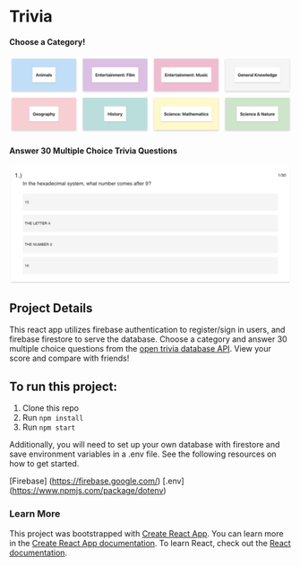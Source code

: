 # Trivia

#### Choose a Category!

![Categories](public/categories.png)

#### Answer 30 Multiple Choice Trivia Questions

![Question](public/question.png)

## Project Details

This react app utilizes firebase authentication to register/sign in users, and firebase firestore to serve the database. Choose a category and answer 30 multiple choice questions from the [open trivia database API](https://opentdb.com/api_config.php). View your score and compare with friends!

## To run this project:

1. Clone this repo
2. Run `npm install`
3. Run `npm start`

Additionally, you will need to set up your own database with firestore and save environment variables in a .env file. See the following resources on how to get started.

[Firebase] (https://firebase.google.com/)
[.env] (https://www.npmjs.com/package/dotenv)

### Learn More

This project was bootstrapped with [Create React App](https://github.com/facebook/create-react-app).
You can learn more in the [Create React App documentation](https://facebook.github.io/create-react-app/docs/getting-started).
To learn React, check out the [React documentation](https://reactjs.org/).
